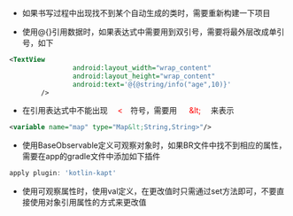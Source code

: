 * 如果书写过程中出现找不到某个自动生成的类时，需要重新构建一下项目

* 使用@{}引用数据时，如果表达式中需要用到双引号，需要将最外层改成单引号，如下

```xml
<TextView
                android:layout_width="wrap_content"
                android:layout_height="wrap_content"
                android:text='@{@string/info("age",10)}'
        />
```

* 在引用表达式中不能出现<font color=red> &emsp;<&emsp;</font>符号，需要用<font color=red > &emsp; \&lt; &emsp;</font>来表示

```xml
<variable name="map" type="Map&lt;String,String>"/>
```
* 使用BaseObservable定义可观察对象时，如果BR文件中找不到相应的属性，需要在app的gradle文件中添加如下插件

```gradle
apply plugin: 'kotlin-kapt'
```

* 使用可观察属性时，使用val定义，在更改值时只需通过set方法即可，不要直接使用对象引用属性的方式来更改值